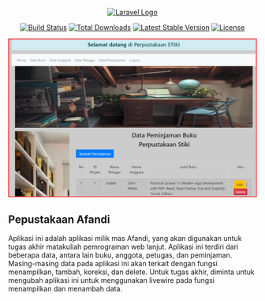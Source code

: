 <p align="center"><a href="https://laravel.com" target="_blank"><img src="https://raw.githubusercontent.com/laravel/art/master/logo-lockup/5%20SVG/2%20CMYK/1%20Full%20Color/laravel-logolockup-cmyk-red.svg" width="400" alt="Laravel Logo"></a></p>

<p align="center">
<a href="https://github.com/laravel/framework/actions"><img src="https://github.com/laravel/framework/workflows/tests/badge.svg" alt="Build Status"></a>
<a href="https://packagist.org/packages/laravel/framework"><img src="https://img.shields.io/packagist/dt/laravel/framework" alt="Total Downloads"></a>
<a href="https://packagist.org/packages/laravel/framework"><img src="https://img.shields.io/packagist/v/laravel/framework" alt="Latest Stable Version"></a>
<a href="https://packagist.org/packages/laravel/framework"><img src="https://img.shields.io/packagist/l/laravel/framework" alt="License"></a>
</p>

<img src="public/gambar/perpustakaan-afandi.png" alt="test">

## Pepustakaan Afandi

Aplikasi ini adalah aplikasi milik mas Afandi, yang akan digunakan untuk tugas akhir matakuliah pemrograman web lanjut.  Aplikasi ini terdiri dari beberapa data, antara lain buku, anggota, petugas, dan peminjaman.  Masing-masing data pada aplikasi ini akan terkait dengan fungsi menampilkan, tambah, koreksi, dan delete.
Untuk tugas akhir, diminta untuk mengubah aplikasi ini untuk menggunakan livewire pada fungsi menampilkan dan menambah data.
